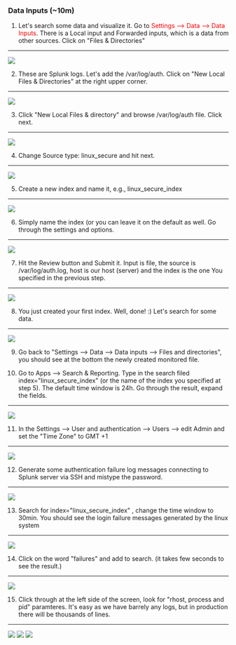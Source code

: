 ### Data Inputs (~10m)

1. Let's search some data and visualize it. Go to <span style="color:red">Settings --> Data --> Data Inputs</span>. There is a Local input and Forwarded inputs, which is a data from other sources. Click on "Files & Directories"
---
![](attachments/datainput_files_and_directories.png)

2. These are Splunk logs. Let's add the /var/log/auth. Click on "New Local Files & Directories" at the right upper corner.
---
![](attachments/new_local_files.png)

3. Click "New Local Files & directory" and browse /var/log/auth file. Click next.
---
![](attachments/varlogauth.png)

4. Change Source type: linux_secure and hit next.
---
![](attachments/linux_secure)

5. Create a new index and name it, e.g., linux_secure_index
---
![](attachments/create_new_index.png)

6. Simply name the index (or you can leave it on the default as well. Go through the settings and options.
---
![](attachments/linux_secure_index.png)

7. Hit the Review button and Submit it. Input is file, the source is /var/log/auth.log, host is our host (server) and the index is the one You specified in the previous step.
---
![](attachments/review.png)

8. You just created your first index. Well, done! :) Let's search for some data.
---
![](attachments/file_input_created.png)

9. Go back to "Settings --> Data --> Data inputs --> Files and directories", you should see at the bottom the newly created monitored file.

10. Go to Apps --> Search & Reporting. Type in the search filed index="linux_secure_index" (or the name of the index you specified at step 5). The default time window is 24h. Go through the result, expand the fields.
---
![](attachments/search01.png)

11. In the Settings --> User and authentication --> Users --> edit Admin and set the "Time Zone" to GMT +1
---
![](attachments/admin_timezone.png)

12. Generate some authentication failure log messages connecting to Splunk server via SSH and mistype the password.
---
![](attachments/failed_ssh.png)

13. Search for index="linux_secure_index" , change the time window to 30min. You should see the login failure messages generated by the linux system
---
![](attachments/login_failure1.png)

14. Click on the word "failures" and add to search. (it takes few seconds to see the result.)
---
![](attachments/login_failure2.png)

15. Click through at the left side of the screen, look for "rhost, process and pid" paramteres. It's easy as we have barrely any logs, but in production there will be thousands of lines.
---
![](attachments/rhost.png)
![](attachments/process.png)
![](attachments/pid.png)

